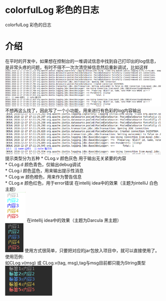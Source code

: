 # colorfulLog 彩色的日志
colorfulLog 彩色的日志
<h1>介绍</h1>
在平时的开发中，如果想在控制台的一堆调试信息中找到自己打印出的log信息，是非常头疼的问题，有时不得不一次次清空掉信息然后重新调试，比如这样
<img src="https://raw.githubusercontent.com/guoridgepole/colorfulLog/master/pic1.png"/>
不想再这么找了，因此写了一个小功能，用来进行有色彩的log内容输出
<img src="https://raw.githubusercontent.com/guoridgepole/colorfulLog/master/pic2.png"/>
提示类型分为五种
 * CLog.v 颜色灰色 用于输出无关紧要的内容 <br/>
 * CLog.d 颜色青色，仅输出debug调试 <br/>
 * CLog.i 颜色蓝色，用来输出提示性消息 <br/>
 * CLog.w 颜色橙色，用来作为警告信息 <br/>
 * CLog.e 颜色红色，用于error错误
 在intellij idea中的效果（主题为intelliJ 白色主题）<br/>
 <img src="https://raw.githubusercontent.com/guoridgepole/colorfulLog/master/show1.png"/>
  在intellij idea中的效果（主题为Darcula 黑主题）<br/>
  <img src="https://raw.githubusercontent.com/guoridgepole/colorfulLog/master/show2.png"/>
 使用方式很简单，只要把对应的jar包放入项目中，就可以直接使用了。<br/>
 使用范例:<br/>
 如CLog.v(msg) 或 CLog.v(tag, msg),tag与msg目前都只能为String类型
 <img src="https://raw.githubusercontent.com/guoridgepole/colorfulLog/master/show3.png"/>
